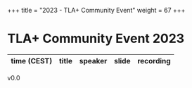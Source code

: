 +++
title = "2023 - TLA+ Community Event"
weight = 67
+++

# TLA+ Community Event 2023



time (CEST)  | title  | speaker | slide | recording |
------|--------|---------|--------|------------


v0.0